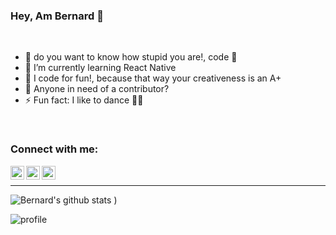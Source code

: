 ### Hey, Am Bernard 🤠

<br />

- 🔐 do you want to know how stupid you are!, code 🐼
- 🌱 I’m currently learning React Native
- 🦘 I code for fun!, because that way your creativeness is an A+
- 🤗 Anyone in need of a contributor?
- ⚡ Fun fact: I like to dance 🤸‍♂️

<br/>

### Connect with me:

[<img align="left" alt="twitter  | Twitter" width="22px" src="https://cdn.jsdelivr.net/npm/simple-icons@v3/icons/twitter.svg" />][twitter]
[<img align="left" alt="linkedin | LinkedIn" width="22px" src="https://cdn.jsdelivr.net/npm/simple-icons@v3/icons/linkedin.svg" />][linkedin]
[<img align="left" alt="Instagram | Instagram" width="22px" src="https://cdn.jsdelivr.net/npm/simple-icons@v3/icons/instagram.svg" />][instagram]

<br />



---

![Bernard's github stats](https://github-readme-stats.vercel.app/api?username=bernardMasika&show_icons=true&hide_border=true&count_private=true)
)

![profile](https://komarev.com/ghpvc/?username=bernardMasika)




[twitter]: https://twitter.com/dev_mindkit
[instagram]: https://www.instagram.com/bernard_masika/
[linkedin]: https://www.linkedin.com/in/bernard-masika-83a4a817b/
